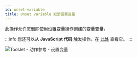 ```yaml
---
id: unset-variable
title: Unset variable 取消设置变量
---
```


此操作允许您删除使用设置变量操作创建的变量变量。

:::info
您还可以从 **JavaScript 代码** 触发操作。在 [此处](/docs/how-to/run-actions-from-runjs) 查看它。
:::

<div style={{textAlign: 'center'}}>

![ToolJet - 动作参考 - 设置变量](/img/actions/unsetvar/unsetvar.png)

</div>